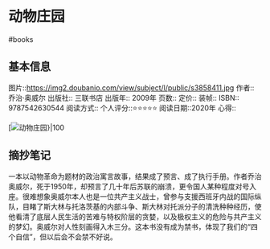 # 动物庄园
#books 
## 基本信息

图片::https://img2.doubanio.com/view/subject/l/public/s3858411.jpg 
作者:: 乔治·奥威尔
出版社:: 三联书店
出版年:: 2009年
页数:: 
定价:: 
装帧:: 
ISBN:: 9787542630544
阅读方式::
个人评分::⭐⭐⭐⭐⭐
阅读日期::2020年
心得::

 [![动物庄园}|100](https://img2.doubanio.com/view/subject/l/public/s3858411.jpg )

## 摘抄笔记

一本以动物革命为题材的政治寓言故事，结果成了预言、成了执行手册。作者乔治奥威尔，死于1950年，却预言了几十年后苏联的崩溃，更令国人某种程度对号入座。很难想象奥威尔本人也是一位共产主义战士，曾参与支援西班牙内战的国际纵队，目睹了斯大林与托洛茨基的内部斗争、斯大林对托派分子的清洗种种经历，使他看清了底层人民生活的苦难与特权阶层的贪婪，以及极权主义的危险与共产主义的梦幻。奥威尔对人性刻画得入木三分。这本书没有成为禁书，体现了我们的“四个自信”，但以后会不会禁不好说。